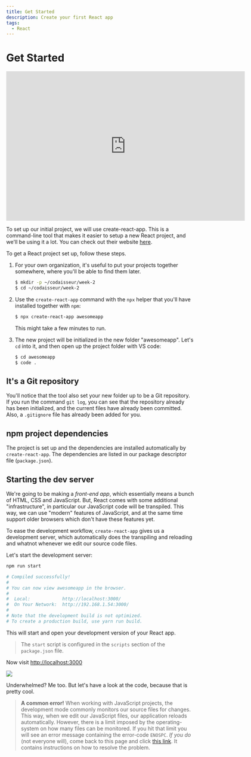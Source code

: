 ```yaml
---
title: Get Started
description: Create your first React app
tags:
  - React
---
```


# Get Started


<iframe width="640" height="400" src="https://www.youtube.com/embed/uXjBGspnabw" frameborder="0" allow="accelerometer; autoplay; encrypted-media; gyroscope; picture-in-picture" allowfullscreen></iframe>

To set up our initial project, we will use <Term>create-react-app</Term>. This is a command-line tool that makes it easier to setup a new React project, and we'll be using it a lot. You can check out their website [here](https://create-react-app.dev/docs/getting-started).

To get a React project set up, follow these steps.

1.  For your own organization, it's useful to put your projects together somewhere, where you'll be able to find them later.

    ```bash
    $ mkdir -p ~/codaisseur/week-2
    $ cd ~/codaisseur/week-2
    ```

2.  Use the `create-react-app` command with the `npx` helper that you'll have installed together with `npm`:

    ```bash
    $ npx create-react-app awesomeapp
    ```
    
    This might take a few minutes to run.

3.  The new project will be initialized in the new folder "awesomeapp". Let's `cd` into it, and then open up the project folder with VS code:

    ```bash
    $ cd awesomeapp
    $ code .
    ```

## It's a Git repository

You'll notice that the tool also set your new folder up to be a Git repository. If you run the command `git log`, you can see that the repository already has been initialized, and the current files have already been committed. Also, a `.gitignore` file has already been added for you.

## npm project dependencies

The project is set up and the dependencies are installed automatically by `create-react-app`. The dependencies are listed in our package descriptor file (`package.json`).

## Starting the dev server

We're going to be making a _front-end app_, which essentially means a bunch of HTML, CSS and JavaScript. But, React comes with some additional "infrastructure", in particular our JavaScript code will be <Term>transpiled</Term>. This way, we can use "modern" features of JavaScript, and at the same time support older browsers which don't have these features yet.

To ease the development workflow, `create-react-app` gives us a <Term>development server</Term>, which automatically does the transpiling and reloading and whatnot whenever we edit our source code files.

Let's start the development server:

```bash
npm run start

# Compiled successfully!
#
# You can now view awesomeapp in the browser.
#
#  Local:            http://localhost:3000/
#  On Your Network:  http://192.168.1.54:3000/
#
# Note that the development build is not optimized.
# To create a production build, use yarn run build.
```

This will start and open your development version of your React app.

> The `start` script is configured in the `scripts` section of the `package.json`
> file.

Now visit [http://localhost:3000](http://localhost:3000)

![](https://p95.tr4.n0.cdn.getcloudapp.com/items/E0uEbeJq/Screenshot+2019-12-16+at+18.27.52.png?v=4f955f0540e02475ff913ee06688306a)

Underwhelmed? Me too. But let's have a look at the code, because that is pretty cool.

> **A common error!** When working with JavaScript projects, the development mode commonly monitors our source files for changes. This way, when we edit our JavaScript files, our application reloads automatically. However, there is a limit imposed by the operating-system on how many files can be monitored. If you hit that limit you will see an error message containing the error-code `ENOSPC`. _If you do_ (not everyone will), come back to this page and click [this link](https://stackoverflow.com/questions/22475849/node-js-what-is-enospc-error-and-how-to-solve/32600959#32600959). It contains instructions on how to resolve the problem.
